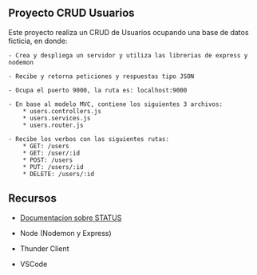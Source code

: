 ## Proyecto CRUD Usuarios

Este proyecto realiza un CRUD de Usuarios ocupando una base de datos ficticia, en donde:

    - Crea y despliega un servidor y utiliza las librerias de express y nodemon

    - Recibe y retorna peticiones y respuestas tipo JSON

    - Ocupa el puerto 9000, la ruta es: localhost:9000

    - En base al modelo MVC, contiene los siguientes 3 archivos:
        * users.controllers.js
        * users.services.js
        * users.router.js

    - Recibe los verbos con las siguientes rutas:
        * GET: /users
        * GET: /user/:id
        * POST: /users
        * PUT: /users/:id
        * DELETE: /users/:id

## Recursos
* [Documentacion sobre STATUS](https://developer.mozilla.org/en-US/docs/Web/HTTP/Status)

* Node (Nodemon y Express)

* Thunder Client

* VSCode

